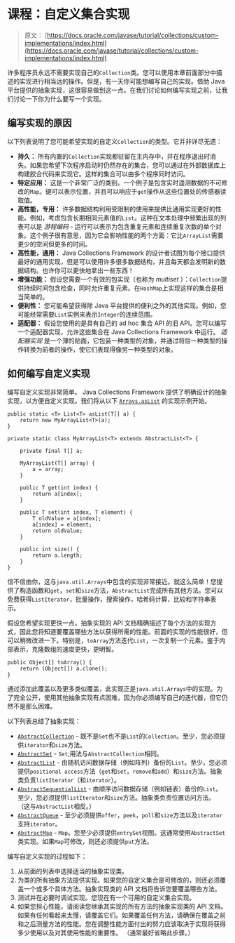 # 课程：自定义集合实现

> 原文： [https://docs.oracle.com/javase/tutorial/collections/custom-implementations/index.html](https://docs.oracle.com/javase/tutorial/collections/custom-implementations/index.html)

许多程序员永远不需要实现自己的`Collection`类。您可以使用本章前面部分中描述的实现进行相当远的操作。但是，有一天你可能想编写自己的实现。借助 Java 平台提供的抽象实现，这很容易做到这一点。在我们讨论如何编写实现之前，让我们讨论一下你为什么要写一个实现。

## 编写实现的原因

以下列表说明了您可能希望实现的自定义`Collection`的类型。它并非详尽无遗：

*   **持久：** 所有内置的`Collection`实现都驻留在主内存中，并在程序退出时消失。如果您希望下次程序启动时仍然存在的集合，您可以通过在外部数据库上构建胶合代码来实现它。这样的集合可以由多个程序同时访问。
*   **特定应用：** 这是一个非常广泛的类别。一个例子是包含实时遥测数据的不可修改的`Map`。键可以表示位置，并且可以响应于`get`操作从这些位置处的传感器读取值。
*   **高性能，专用：** 许多数据结构利用受限制的使用来提供比通用实现更好的性能。例如，考虑包含长期相同元素值的`List`。这种在文本处理中频繁出现的列表可以是 _游程编码_ - 运行可以表示为包含重复元素和连续重复次数的单个对象。这个例子很有意思，因为它会影响性能的两个方面：它比`ArrayList`需要更少的空间但更多的时间。
*   **高性能，通用：** Java Collections Framework 的设计者试图为每个接口提供最好的通用实现，但是可以使用许多很多数据结构，并且每天都会发明新的数据结构。也许你可以更快地拿出一些东西！
*   **增强功能：** 假设您需要一个有效的包实现（也称为 _multiset_ ）：`Collection`提供持续时间包含检查，同时允许重复元素。在`HashMap`上实现这样的集合是相当简单的。
*   **便利性：** 您可能希望获得除 Java 平台提供的便利之外的其他实现。例如，您可能经常需要`List`实例来表示`Integer`的连续范围。
*   **适配器：** 假设您使用的是具有自己的 ad hoc 集合 API 的旧 API。您可以编写一个适配器实现，允许这些集合在 Java Collections Framework 中运行。 _适配器实现_ 是一个薄的贴面，它包装一种类型的对象，并通过将后一种类型的操作转换为前者的操作，使它们表现得像另一种类型的对象。

## 如何编写自定义实现

编写自定义实现非常简单。 Java Collections Framework 提供了明确设计的抽象实现，以方便自定义实现。我们将从以下 [`Arrays.asList`](https://docs.oracle.com/javase/8/docs/api/java/util/Arrays.html#asList-T...-) 的实现示例开始。

```
public static <T> List<T> asList(T[] a) {
    return new MyArrayList<T>(a);
}

private static class MyArrayList<T> extends AbstractList<T> {

    private final T[] a;

    MyArrayList(T[] array) {
        a = array;
    }

    public T get(int index) {
        return a[index];
    }

    public T set(int index, T element) {
        T oldValue = a[index];
        a[index] = element;
        return oldValue;
    }

    public int size() {
        return a.length;
    }
}

```

信不信由你，这与`java.util.Arrays`中包含的实现非常接近。就这么简单！您提供了构造函数和`get`，`set`和`size`方法，`AbstractList`完成所有其他方法。您可以免费获得`ListIterator`，批量操作，搜索操作，哈希码计算，比较和字符串表示。

假设您希望实现更快一点。抽象实现的 API 文档精确描述了每个方法的实现方式，因此您将知道要覆盖哪些方法以获得所需的性能。前面的实现的性能很好，但可以稍微改进一下。特别是，`toArray`方法迭代`List`，一次复制一个元素。鉴于内部表示，克隆数组的速度更快，更明智。

```
public Object[] toArray() {
    return (Object[]) a.clone();
}

```

通过添加此覆盖以及更多类似覆盖，此实现正是`java.util.Arrays`中的实现。为了完全公开，使用其他抽象实现有点困难，因为你必须编写自己的迭代器，但它仍然不是那么困难。

以下列表总结了抽象实现：

*   [`AbstractCollection`](https://docs.oracle.com/javase/8/docs/api/java/util/AbstractCollection.html) - 既不是`Set`也不是`List`的`Collection`。至少，您必须提供`iterator`和`size`方法。
*   [`AbstractSet`](https://docs.oracle.com/javase/8/docs/api/java/util/AbstractSet.html) - `Set`;用法与`AbstractCollection`相同。
*   [`AbstractList`](https://docs.oracle.com/javase/8/docs/api/java/util/AbstractList.html) - 由随机访问数据存储（例如阵列）备份的`List`。至少，您必须提供`positional access`方法（`get`和`set`，`remove`和`add`）和`size`方法。抽象类负责`listIterator`（和`iterator`）。
*   [`AbstractSequentialList`](https://docs.oracle.com/javase/8/docs/api/java/util/AbstractSequentialList.html) - 由顺序访问数据存储（例如链表）备份的`List`。至少，您必须提供`listIterator`和`size`方法。抽象类负责位置访问方法。 （这与`AbstractList`相反。）
*   [`AbstractQueue`](https://docs.oracle.com/javase/8/docs/api/java/util/AbstractQueue.html) - 至少必须提供`offer`，`peek`，`poll`和`size`方法以及`iterator`支持`iterator`。
*   [`AbstractMap`](https://docs.oracle.com/javase/8/docs/api/java/util/AbstractMap.html) - `Map`。您至少必须提供`entrySet`视图。这通常使用`AbstractSet`类实现。如果`Map`可修改，则还必须提供`put`方法。

编写自定义实现的过程如下：

1.  从前面的列表中选择适当的抽象实现类。
2.  为类的所有抽象方法提供实现。如果您的自定义集合是可修改的，则还必须覆盖一个或多个具体方法。抽象实现类的 API 文档将告诉您要覆盖哪些方法。
3.  测试并在必要时调试实现。您现在有一个可用的自定义集合实现。
4.  如果您担心性能，请阅读您继承其实现的所有方法的抽象实现类的 API 文档。如果有任何看起来太慢，请覆盖它们。如果覆盖任何方法，请确保在覆盖之前和之后测量方法的性能。您在调整性能方面付出的努力应该取决于实现将获得多少使用以及对其使用性能的重要性。 （通常最好省略此步骤。）
